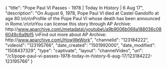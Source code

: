 {
    "title": "Pope Paul VI Passes - 1978 | Today In History | 6 Aug 17",
    "description": "On August 6, 1978, Pope Paul VI died at Castel Gandolfo at age 80.\n\n\nProfile of the Pope Paul VI whose death has been announced in Rome.\n\n\nYou can license this story through AP Archive: http:\/\/www.aparchive.com\/metadata\/youtube\/a9b9006b068a188036c086049c6a9bf5 \nFind out more about AP Archive: http:\/\/www.aparchive.com\/HowWeWork",
    "channelid": "123184222",
    "videoid": "123195766",
    "date_created": "1501992000",
    "date_modified": "1508437329",
    "type": "captivate",
    "layout": "channelVideo",
    "url": "\/c1\/pope-paul-vi-passes-1978-today-in-history-6-aug-17\/123184222-123195766"
}